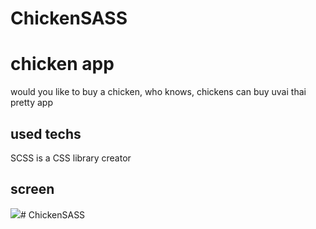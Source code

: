 # ChickenSASS

<h1> chicken app </h1>

would you like to buy a chicken, who knows, chickens can buy uvai thai pretty app

<h2> used techs </h2>

SCSS is a CSS library creator

<h2> screen </h2>

![](screen.gif)# ChickenSASS
